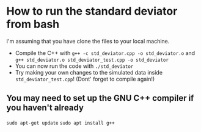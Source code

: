 # How to run the standard deviator from bash

I'm assuming that you have clone the files to your local machine.
 * Compile the C++ with ```g++ -c std_deviator.cpp -o std_deviator.o``` and ```g++ std_deviator.o std_deviator_test.cpp -o std_deviator```
 * You can now run the code with ```./std_deviator```
 * Try making your own changes to the simulated data inside ```std_deviator_test.cpp```! (Dont' forget to compile again!)

## You may need to set up the GNU C++ compiler if you haven't already
```sudo apt-get update```
```sudo apt install g++```
